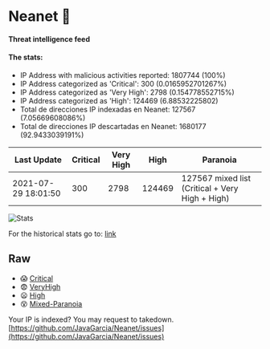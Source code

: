 # Neanet :hocho:
#### Threat intelligence feed
#### The stats:

- IP Address with malicious activities reported: 1807744 (100%)
- IP Address categorized as 'Critical':  300 (0.0165952701267%)
- IP Address categorized as 'Very High':  2798 (0.154778552715%)
- IP Address categorized as 'High':  124469 (6.88532225802)
- Total de direcciones IP indexadas en Neanet:  127567 (7.05669608086%)
- Total de direcciones IP descartadas en Neanet:  1680177 (92.9433039191%)

| Last Update | Critical | Very High | High | Paranoia |
| --- | --- | --- | --- | --- |
| 2021-07-29 18:01:50 | 300 | 2798 | 124469 | 127567 mixed list (Critical + Very High + High)|

![Stats](https://docs.google.com/spreadsheets/d/e/2PACX-1vSnaNMIXVabIpDJjufMlzH7poXnshF3mgd8Is1g9ytUEzVsP5my4Trn8f-xkoLLQ38xpL3HtmUexLo6/pubchart?oid=501124687&format=image)

For the historical stats go to: [link](/stats.csv)
## Raw
- :scream: [Critical](https://raw.githubusercontent.com/JavaGarcia/Neanet/master/blacklists/neanet_critical.txt)
- :fearful: [VeryHigh](https://raw.githubusercontent.com/JavaGarcia/Neanet/master/blacklists/neanet_veryHigh.txtt)
- :frowning: [High](https://raw.githubusercontent.com/JavaGarcia/Neanet/master/blacklists/neanet_high.txt)
- :dizzy_face: [Mixed-Paranoia](https://raw.githubusercontent.com/JavaGarcia/Neanet/master/blacklists/neanet_all.txt)


Your IP is indexed? You may request to takedown. [https://github.com/JavaGarcia/Neanet/issues](https://github.com/JavaGarcia/Neanet/issues)










































































































































































































































































































































































































































































































































































































































































































































































































































































































































































































































































































































































































































































































































































































































































































































































































































































































































































































































































































































































































































































































































































































































































































































































































































































































































































































































































































































































































































































































































































































































































































































































































































































































































































































































































































































































































































































































































































































































































































































































































































































































































































































































































































































































































































































































































































































































































































































































































































































































































































































































































































































































































































































































































































































































































































































































































































































































































































































































































































































































































































































































































































































































































































































































































































































































































































































































































































































































































































































































































































































































































































































































































































































































































































































































































































































































































































































































































































































































































































































































































































































